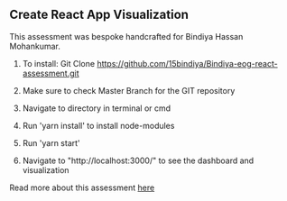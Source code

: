 ## Create React App Visualization

This assessment was bespoke handcrafted for Bindiya Hassan Mohankumar.

1) To install: Git Clone https://github.com/15bindiya/Bindiya-eog-react-assessment.git 

2) Make sure to check Master Branch for the GIT repository

3) Navigate to directory in terminal or cmd

4) Run 'yarn install' to install node-modules

5) Run 'yarn start'

6) Navigate to "http://localhost:3000/" to see the dashboard and visualization

Read more about this assessment [here](https://react.eogresources.com)
